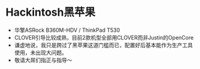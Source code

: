 # Hackintosh黑苹果
+ 华擎ASRock B360M-HDV / ThinkPad T530
+ CLOVER引导比较成熟，目前2款机型全部用CLOVER而非Justin的OpenCore
+ 谦虚地说，我只是跨过了黑苹果这道门槛而已，配置好后基本能作为生产工具使用，未出现大问题。
+ 敬请大屌们指正与指导～

